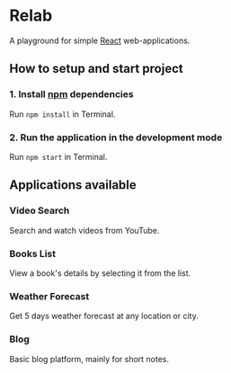 # Relab

A playground for simple [React](https://facebook.github.io/react "React Homepage") web-applications.

## How to setup and start project

### 1. Install [npm](https://www.npmjs.com "npm Homepage") dependencies

Run `npm install` in Terminal.

### 2. Run the application in the development mode

Run `npm start` in Terminal.

## Applications available

### Video Search

Search and watch videos from YouTube.

### Books List

View a book's details by selecting it from the list.

### Weather Forecast

Get 5 days weather forecast at any location or city.

### Blog

Basic blog platform, mainly for short notes.
